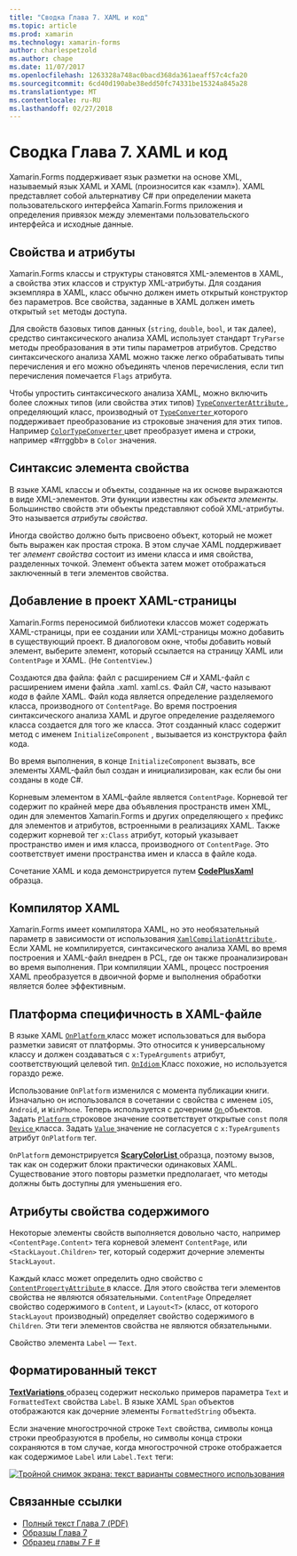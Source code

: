 ```yaml
---
title: "Сводка Глава 7. XAML и код"
ms.topic: article
ms.prod: xamarin
ms.technology: xamarin-forms
author: charlespetzold
ms.author: chape
ms.date: 11/07/2017
ms.openlocfilehash: 1263328a748ac0bacd368da361aeaff57c4cfa20
ms.sourcegitcommit: 6cd40d190abe38edd50fc74331be15324a845a28
ms.translationtype: MT
ms.contentlocale: ru-RU
ms.lasthandoff: 02/27/2018
---
```

# <a name="summary-of-chapter-7-xaml-vs-code"></a>Сводка Глава 7. XAML и код

Xamarin.Forms поддерживает язык разметки на основе XML, называемый язык XAML и XAML (произносится как «замл»). XAML представляет собой альтернативу C# при определении макета пользовательского интерфейса Xamarin.Forms приложения и определения привязок между элементами пользовательского интерфейса и исходные данные.

## <a name="properties-and-attributes"></a>Свойства и атрибуты

Xamarin.Forms классы и структуры становятся XML-элементов в XAML, а свойства этих классов и структур XML-атрибуты. Для создания экземпляра в XAML, класс обычно должен иметь открытый конструктор без параметров. Все свойства, заданные в XAML должен иметь открытый `set` методы доступа.

Для свойств базовых типов данных (`string`, `double`, `bool`, и так далее), средство синтаксического анализа XAML использует стандарт `TryParse` методы преобразования в эти типы параметров атрибутов. Средство синтаксического анализа XAML можно также легко обрабатывать типы перечисления и его можно объединять членов перечисления, если тип перечисления помечается `Flags` атрибута.

Чтобы упростить синтаксического анализа XAML, можно включить более сложных типов (или свойства этих типов) [ `TypeConverterAttribute` ](https://developer.xamarin.com/api/type/Xamarin.Forms.TypeConverterAttribute/) , определяющий класс, производный от [ `TypeConverter` ](https://developer.xamarin.com/api/type/Xamarin.Forms.TypeConverter/) которого поддерживает преобразование из строковые значения для этих типов. Например [ `ColorTypeConverter` ](https://developer.xamarin.com/api/type/Xamarin.Forms.ColorTypeConverter/) цвет преобразует имена и строки, например «#rrggbb» в `Color` значения.

## <a name="property-element-syntax"></a>Синтаксис элемента свойства

В языке XAML классы и объекты, созданные на их основе выражаются в виде XML-элементов. Эти функции известны как *объекта элементы*. Большинство свойств эти объекты представляют собой XML-атрибуты. Это называется *атрибуты свойства*.

Иногда свойство должно быть присвоено объект, который не может быть выражен как простая строка. В этом случае XAML поддерживает тег *элемент свойства* состоит из имени класса и имя свойства, разделенных точкой. Элемент объекта затем может отображаться заключенный в теги элементов свойства.

## <a name="adding-a-xaml-page-to-your-project"></a>Добавление в проект XAML-страницы

Xamarin.Forms переносимой библиотеки классов может содержать XAML-страницы, при ее создании или XAML-страницы можно добавить в существующий проект. В диалоговом окне, чтобы добавить новый элемент, выберите элемент, который ссылается на страницу XAML или `ContentPage` и XAML. (Не `ContentView`.)

Создаются два файла: файл с расширением C# и XAML-файл с расширением имени файла .xaml. xaml.cs. Файл C#, часто называют *кода* в файле XAML. Файл кода является определение разделяемого класса, производного от `ContentPage`. Во время построения синтаксического анализа XAML и другое определение разделяемого класса создается для того же класса. Этот созданный класс содержит метод с именем `InitializeComponent` , вызывается из конструктора файл кода.

Во время выполнения, в конце `InitializeComponent` вызвать, все элементы XAML-файл был создан и инициализирован, как если бы они созданы в коде C#.

Корневым элементом в XAML-файле является `ContentPage`. Корневой тег содержит по крайней мере два объявления пространств имен XML, один для элементов Xamarin.Forms и других определяющего `x` префикс для элементов и атрибутов, встроенными в реализациях XAML. Также содержит корневой тег `x:Class` атрибут, который указывает пространство имен и имя класса, производного от `ContentPage`. Это соответствует имени пространства имен и класса в файле кода.

Сочетание XAML и кода демонстрируется путем [ **CodePlusXaml** ](https://github.com/xamarin/xamarin-forms-book-samples/tree/master/Chapter07) образца.

## <a name="the-xaml-compiler"></a>Компилятор XAML

Xamarin.Forms имеет компилятора XAML, но это необязательный параметр в зависимости от использования [ `XamlCompilationAttribute` ](https://developer.xamarin.com/api/type/Xamarin.Forms.Xaml.XamlCompilationAttribute/). Если XAML не компилируется, синтаксического анализа XAML во время построения и XAML-файл внедрен в PCL, где он также проанализирован во время выполнения. При компиляции XAML, процесс построения XAML преобразуется в двоичной форме и выполнения обработки является более эффективным.

## <a name="platform-specificity-in-the-xaml-file"></a>Платформа специфичность в XAML-файле

В языке XAML [ `OnPlatform` ](https://developer.xamarin.com/api/type/Xamarin.Forms.OnPlatform%3CT%3E/) класс может использоваться для выбора разметки зависят от платформы. Это относится к универсальному классу и должен создаваться с `x:TypeArguments` атрибут, соответствующий целевой тип. [ `OnIdiom` ](https://developer.xamarin.com/api/type/Xamarin.Forms.OnIdiom%3CT%3E/) Класс похожие, но используется гораздо реже.

Использование `OnPlatform` изменился с момента публикации книги. Изначально он использовался в сочетании с свойства с именем `iOS`, `Android`, и `WinPhone`. Теперь используется с дочерним [ `On` ](https://developer.xamarin.com/api/type/Xamarin.Forms.On/) объектов. Задать [ `Platform` ](https://developer.xamarin.com/api/property/Xamarin.Forms.On.Platform/) строковое значение соответствует открытые `const` поля [ `Device` ](https://developer.xamarin.com/api/type/Xamarin.Forms.Device/) класса. Задать [ `Value` ](https://developer.xamarin.com/api/property/Xamarin.Forms.On.Value/) значение не согласуется с `x:TypeArguments` атрибут `OnPlatform` тег.

`OnPlatform` демонстрируется [ **ScaryColorList** ](https://github.com/xamarin/xamarin-forms-book-samples/tree/master/Chapter07/ScaryColorList) образца, поэтому вызов, так как он содержит блоки практически одинаковых XAML. Существование этого повторы разметки предполагает, что методы должны быть доступны для уменьшения его.

## <a name="the-content-property-attributes"></a>Атрибуты свойства содержимого

Некоторые элементы свойств выполняется довольно часто, например `<ContentPage.Content>` тега корневой элемент `ContentPage`, или `<StackLayout.Children>` тег, который содержит дочерние элементы `StackLayout`.

Каждый класс может определить одно свойство с [ `ContentPropertyAttribute` ](https://developer.xamarin.com/api/type/Xamarin.Forms.ContentPropertyAttribute/) в классе. Для этого свойства теги элементов свойства не являются обязательными. `ContentPage` Определяет свойство содержимого в `Content`, и `Layout<T>` (класс, от которого `StackLayout` производный) определяет свойство содержимого в `Children`. Эти теги элементов свойства не являются обязательными.

Свойство элемента `Label` — `Text`.

## <a name="formatted-text"></a>Форматированный текст

[ **TextVariations** ](https://github.com/xamarin/xamarin-forms-book-samples/tree/master/Chapter07/TextVariations) образец содержит несколько примеров параметра `Text` и `FormattedText` свойства `Label`. В языке XAML `Span` объектов отображаются как дочерние элементы `FormattedString` объекта.

 Если значение многострочной строке `Text` свойства, символы конца строки преобразуются в пробелы, но символы конца строки сохраняются в том случае, когда многострочной строке отображается как содержимое `Label` или `Label.Text` теги:

 [![Тройной снимок экрана: текст варианты совместного использования](images/ch07fg03-small.png "варианты текст в формате")](images/ch07fg03-large.png "вариации в формате текста")



## <a name="related-links"></a>Связанные ссылки

- [Полный текст Глава 7 (PDF)](https://download.xamarin.com/developer/xamarin-forms-book/XamarinFormsBook-Ch07-Apr2016.pdf)
- [Образцы Глава 7](https://github.com/xamarin/xamarin-forms-book-samples/tree/master/Chapter07)
- [Образец главы 7 F #](https://github.com/xamarin/xamarin-forms-book-samples/tree/master/Chapter07/FS/CodePlusXaml)
